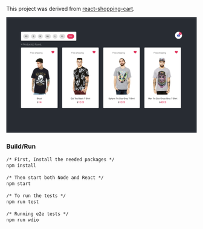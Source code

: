 This project was derived from [react-shopping-cart](https://github.com/jeffersonRibeiro/react-shopping-cart).

![](screen.png)

### Build/Run
```
/* First, Install the needed packages */
npm install

/* Then start both Node and React */
npm start

/* To run the tests */
npm run test

/* Running e2e tests */
npm run wdio
```

